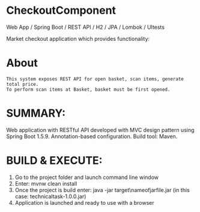 # CheckoutComponent

Web App / Spring Boot / REST API / H2 / JPA / Lombok / UItests

Market checkout application which provides functionality:

# About

    This system exposes REST API for open basket, scan items, generate total price.
    To perform scan items at Basket, basket must be first opened. 



# SUMMARY:
Web application with RESTful API developed with MVC design pattern using Spring Boot 1.5.9.
Annotation-based configuration.
Build tool: Maven.

# BUILD & EXECUTE:

1.    Go to the project folder and launch command line window
2.    Enter: mvnw clean install
3.    Once the project is build enter: java -jar target\nameofjarfile.jar (in this case: technicaltask-1.0.0.jar)
4.    Application is launched and ready to use with a browser

